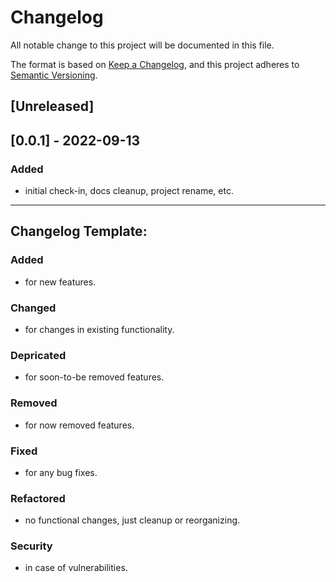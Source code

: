 # Changelog
All notable change to this project will be documented in this file.


The format is based on [Keep a Changelog](https://keepachangelog.com/en/1.0.0/),
and this project adheres to [Semantic Versioning](https://semver.org/spec/v2.0.0.html).

## [Unreleased]

## [0.0.1] - 2022-09-13
### Added
- initial check-in, docs cleanup, project rename, etc.




-----------------------------------------------------------------------------
## Changelog Template:
### Added
- for new features.
### Changed
- for changes in existing functionality.
### Depricated
- for soon-to-be removed features.
### Removed
- for now removed features.
### Fixed
- for any bug fixes.
### Refactored
- no functional changes, just cleanup or reorganizing.
### Security
- in case of vulnerabilities.